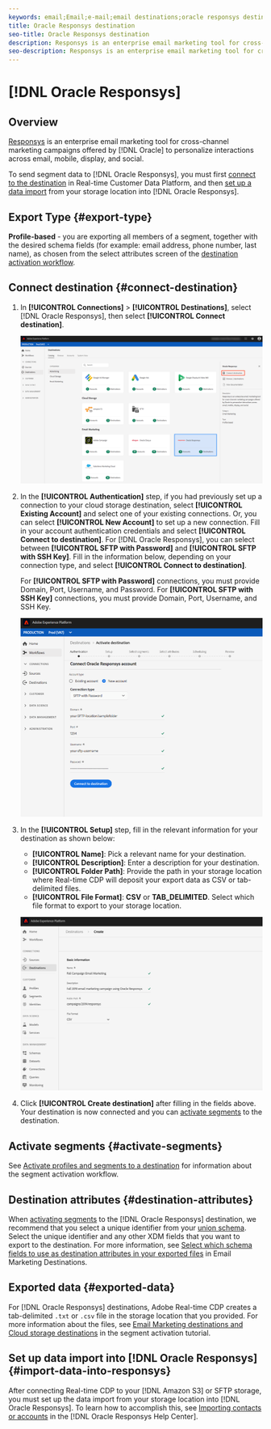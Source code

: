 ```yaml
---
keywords: email;Email;e-mail;email destinations;oracle responsys destination
title: Oracle Responsys destination
seo-title: Oracle Responsys destination
description: Responsys is an enterprise email marketing tool for cross-channel marketing campaigns offered by Oracle to personalize interactions across email, mobile, display, and social.
seo-description: Responsys is an enterprise email marketing tool for cross-channel marketing campaigns offered by Oracle to personalize interactions across email, mobile, display, and social.
---
```


# [!DNL Oracle Responsys]

## Overview

[Responsys](https://www.oracle.com/marketingcloud/products/cross-channel-orchestration/) is an enterprise email marketing tool for cross-channel marketing campaigns offered by [!DNL Oracle] to personalize interactions across email, mobile, display, and social.

To send segment data to [!DNL Oracle Responsys], you must first [connect to the destination](#connect-destination) in Real-time Customer Data Platform, and then [set up a data import](#import-data-into-responsys) from your storage location into [!DNL Oracle Responsys].

## Export Type {#export-type}

**Profile-based** - you are exporting all members of a segment, together with the desired schema fields (for example: email address, phone number, last name), as chosen from the select attributes screen of the [destination activation workflow](/help/rtcdp/destinations/activate-destinations.md#select-attributes).

## Connect destination {#connect-destination}

1. In **[!UICONTROL Connections]** > **[!UICONTROL Destinations]**, select [!DNL Oracle Responsys], then select **[!UICONTROL Connect destination]**.

    ![Connect to Responsys](/help/rtcdp/destinations/assets/connect-oracle-responsys.png)

2. In the **[!UICONTROL Authentication]** step, if you had previously set up a connection to your cloud storage destination, select **[!UICONTROL Existing Account]** and select one of your existing connections. Or, you can select **[!UICONTROL New Account]** to set up a new connection. Fill in your account authentication credentials and select **[!UICONTROL Connect to destination]**. For [!DNL Oracle Responsys], you can select between **[!UICONTROL SFTP with Password]** and **[!UICONTROL SFTP with SSH Key]**. Fill in the information below, depending on your connection type, and select **[!UICONTROL Connect to destination]**.

    For **[!UICONTROL SFTP with Password]** connections, you must provide Domain, Port, Username, and Password.
    For **[!UICONTROL SFTP with SSH Key]** connections, you must provide Domain, Port, Username, and SSH Key.

    ![Fill in Responsys information](/help/rtcdp/destinations/assets/responsys-authentication.png)

3. In the **[!UICONTROL Setup]** step, fill in the relevant information for your destination as shown below:
   * **[!UICONTROL Name]**: Pick a relevant name for your destination.
   * **[!UICONTROL Description]**: Enter a description for your destination.
   * **[!UICONTROL Folder Path]**: Provide the path in your storage location where Real-time CDP will deposit your export data as CSV or tab-delimited files.
   * **[!UICONTROL File Format]**: **CSV** or **TAB_DELIMITED**. Select which file format to export to your storage location.

    ![Responsys basic information](/help/rtcdp/destinations/assets/responsys-basic-information.png)

4. Click **[!UICONTROL Create destination]** after filling in the fields above. Your destination is now connected and you can [activate segments](/help/rtcdp/destinations/activate-destinations.md) to the destination.

## Activate segments {#activate-segments}

See [Activate profiles and segments to a destination](/help/rtcdp/destinations/activate-destinations.md) for information about the segment activation workflow.

## Destination attributes {#destination-attributes}

When [activating segments](/help/rtcdp/destinations/activate-destinations.md) to the [!DNL Oracle Responsys] destination, we recommend that you select a unique identifier from your [union schema](../../profile/home.md#profile-fragments-and-union-schemas). Select the unique identifier and any other XDM fields that you want to export to the destination. For more information, see [Select which schema fields to use as destination attributes in your exported files](/help/rtcdp/destinations/email-marketing-destinations.md#destination-attributes) in Email Marketing Destinations.

## Exported data {#exported-data}

For [!DNL Oracle Responsys] destinations, Adobe Real-time CDP creates a tab-delimited `.txt` or `.csv` file in the storage location that you provided. For more information about the files, see [Email Marketing destinations and Cloud storage destinations](/help/rtcdp/destinations/activate-destinations.md#esp-and-cloud-storage) in the segment activation tutorial. 

<!--

Expect a new file to be created in your storage location every day. The file format is:

`Oracle_Responsys_segment<segmentID>_<timestamp-yyyymmddhhmmss>.csv`

```
Oracle_Responsys_segment12341e18-abcd-49c2-836d-123c88e76c39_20200408061804.csv
Oracle_Responsys_segment12341e18-abcd-49c2-836d-123c88e76c39_20200409052200.csv
Oracle_Responsys_segment12341e18-abcd-49c2-836d-123c88e76c39_20200410061130.csv
```

The presence of these files in your storage location is confirmation of successful activation. To understand how the exported files are structured, you can [download a sample .csv file](/help/rtcdp/destinations/assets/sample_export_file_segment12341e18-abcd-49c2-836d-123c88e76c39_20200408061804.csv). This sample file includes the profile attributes `person.firstname`, `person.lastname`, `person.gender`, `person.birthyear`, and `personalEmail.address`.

-->

## Set up data import into [!DNL Oracle Responsys] {#import-data-into-responsys}

After connecting Real-time CDP to your [!DNL Amazon S3] or SFTP storage, you must set up the data import from your storage location into [!DNL Oracle Responsys]. To learn how to accomplish this, see [Importing contacts or accounts](https://docs.oracle.com/cloud/latest/marketingcs_gs/OMCEA/Connect_WizardUpload.htm) in the [!DNL Oracle Responsys Help Center].